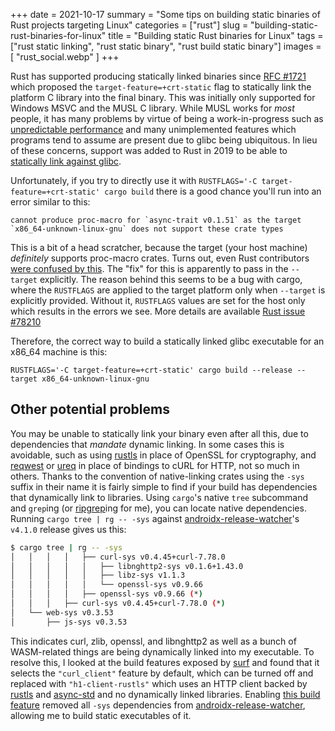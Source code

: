 +++
date = 2021-10-17
summary = "Some tips on building static binaries of Rust projects targeting Linux"
categories = ["rust"]
slug = "building-static-rust-binaries-for-linux"
title = "Building static Rust binaries for Linux"
tags = ["rust static linking", "rust static binary", "rust build static binary"]
images = [ "rust_social.webp" ]
+++

Rust has supported producing statically linked binaries since [RFC #1721] which proposed the `target-feature=+crt-static` flag to statically link the platform C library into the final binary. This was initially only supported for Windows MSVC and the MUSL C library. While MUSL works for _most_ people, it
has many problems by virtue of being a work-in-progress such as [unpredictable performance] and many unimplemented features which programs tend to assume are present due to glibc being ubiquitous. In lieu of these concerns, support was added to Rust in 2019 to be able to [statically link against glibc].

Unfortunately, if you try to directly use it with `RUSTFLAGS='-C target-feature=+crt-static' cargo build` there is a good chance you'll run into an error similar to this:

```
cannot produce proc-macro for `async-trait v0.1.51` as the target `x86_64-unknown-linux-gnu` does not support these crate types
```

This is a bit of a head scratcher, because the target (your host machine) _definitely_ supports proc-macro crates. Turns out, even Rust contributors [were confused by this]. The "fix" for this is apparently to pass in the `--target` explicitly. The reason behind this seems to be a bug with cargo, where the `RUSTFLAGS` are applied to the target platform only when `--target` is explicitly provided. Without it, `RUSTFLAGS` values are set for the host only which results in the errors we see. More details are available [Rust issue #78210]

Therefore, the correct way to build a statically linked glibc executable for an x86_64 machine is this:

```shell
RUSTFLAGS='-C target-feature=+crt-static' cargo build --release --target x86_64-unknown-linux-gnu
```

## Other potential problems

You may be unable to statically link your binary even after all this, due to dependencies that _mandate_ dynamic linking. In some cases this is avoidable, such as using [rustls] in place of OpenSSL for cryptography, and [reqwest] or [ureq] in place of bindings to cURL for HTTP, not so much in others. Thanks to the convention of native-linking crates using the `-sys` suffix in their name it is fairly simple to find if your build has dependencies that dynamically link to libraries. Using `cargo`'s native `tree` subcommand and `grep`ing (or [ripgrep]ing for me), you can locate native dependencies. Running `cargo tree | rg -- -sys` against [androidx-release-watcher]'s `v4.1.0` release gives us this:

```bash
$ cargo tree | rg -- -sys
│   │   │   │   ├── curl-sys v0.4.45+curl-7.78.0
│   │   │   │   │   ├── libnghttp2-sys v0.1.6+1.43.0
│   │   │   │   │   ├── libz-sys v1.1.3
│   │   │   │   │   └── openssl-sys v0.9.66
│   │   │   │   ├── openssl-sys v0.9.66 (*)
│   │   │   ├── curl-sys v0.4.45+curl-7.78.0 (*)
│   └── web-sys v0.3.53
│       ├── js-sys v0.3.53
```

This indicates curl, zlib, openssl, and libnghttp2 as well as a bunch of WASM-related things are being dynamically linked into my executable. To resolve this, I looked at the build features exposed by [surf] and found that it selects the `"curl_client"` feature by default, which can be turned off and replaced with `"h1-client-rustls"` which uses an HTTP client backed by [rustls] and [async-std] and no dynamically linked libraries. Enabling [this build feature] removed all `-sys` dependencies from [androidx-release-watcher], allowing me to build static executables of it.

[rfc #1721]: https://github.com/rust-lang/rfcs/pull/1721
[unpredictable performance]: https://www.reddit.com/r/rust/comments/a6pna3/why_rust_uses_glibc_and_not_musl_by_default_for/ebzpzld/
[statically link against glibc]: https://github.com/rust-lang/rust/issues/65447
[were confused by this]: https://github.com/rust-lang/rust/issues/78210
[rust issue #78210]: https://github.com/rust-lang/rust/issues/78210#issuecomment-714776007
[rustls]: https://crates.io/crates/rustls
[reqwest]: https://crates.io/crates/reqwest
[ureq]: https://crates.io/crates/ureq
[ripgrep]: https://crates.io/crates/ripgrep
[androidx-release-watcher]: https://msfjarvis.dev/g/androidx-release-watcher
[surf]: https://crates.io/crates/surf
[async-std]: https://crates.io/crates/async-std
[this build feature]: https://msfjarvis.dev/g/androidx-release-watcher/b67a212106d8
